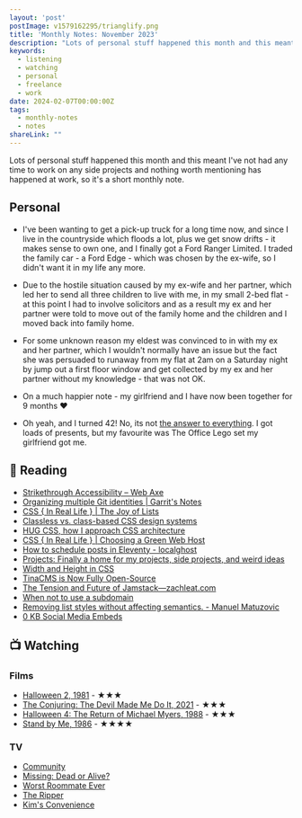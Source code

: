 ```yaml
---
layout: 'post'
postImage: v1579162295/trianglify.png
title: 'Monthly Notes: November 2023'
description: "Lots of personal stuff happened this month and this meant I've not had any time to work on any side projects and nothing worth mentioning has happened at work, so it's a short monthly note."
keywords:
  - listening
  - watching
  - personal
  - freelance
  - work
date: 2024-02-07T00:00:00Z
tags:
  - monthly-notes
  - notes
shareLink: ""
---
```

<p class="lead">Lots of personal stuff happened this month and this meant I've not had any time to work on any side projects and nothing worth mentioning has happened at work, so it's a short monthly note.</p>

## Personal
- I've been wanting to get a pick-up truck for a long time now, and since I live in the countryside which floods a lot, plus we get snow drifts - it makes sense to own one, and I finally got a Ford Ranger Limited. I traded the family car - a Ford Edge - which was chosen by the ex-wife, so I didn't want it in my life any more.

- Due to the hostile situation caused by my ex-wife and her partner, which led her to send all three children to live with me, in my small 2-bed flat - at this point I had to involve solicitors and as a result my ex and her partner were told to move out of the family home and the children and I moved back into family home.

- For some unknown reason my eldest was convinced to in with my ex and her partner, which I wouldn't normally have an issue but the fact she was persuaded to runaway from my flat at 2am on a Saturday night by jump out a first floor window and get collected by my ex and her partner without my knowledge - that was not OK.

- On a much happier note - my girlfriend and I have now been together for 9 months ❤️

- Oh yeah, and I turned 42! No, its not [the answer to everything](https://simple.wikipedia.org/wiki/42_(answer)).  I got loads of presents, but my favourite was The Office Lego set my girlfriend got me.

## 📖 Reading
- [Strikethrough Accessibility – Web Axe](https://www.webaxe.org/strikethrough-html-accessibility/ "Strikethrough Accessibility – Web Axe")
- [Organizing multiple Git identities | Garrit's Notes](https://garrit.xyz/posts/2023-10-13-organizing-multiple-git-identities "Organizing multiple Git identities | Garrit's Notes")
- [CSS { In Real Life } | The Joy of Lists](https://css-irl.info/the-joy-of-lists/ "CSS { In Real Life } | The Joy of Lists")
- [Classless vs. class-based CSS design systems](https://gomakethings.com/classless-vs.-class-based-css-design-systems/ "Classless vs. class-based CSS design systems")
- [HUG CSS, how I approach CSS architecture](https://gomakethings.com/hug-css-how-i-approach-css-architecture/ "HUG CSS, how I approach CSS architecture")
- [CSS { In Real Life } | Choosing a Green Web Host](https://css-irl.info/choosing-a-green-web-host/ "CSS { In Real Life } | Choosing a Green Web Host")
- [How to schedule posts in Eleventy - localghost](https://localghost.dev//blog/how-to-schedule-posts-in-eleventy/ "How to schedule posts in Eleventy - localghost")
- [Projects: Finally a home for my projects, side projects, and weird ideas](https://daverupert.com/2023/11/side-projects-galore/ "Projects: Finally a home for my projects, side projects, and weird ideas")
- [Width and Height in CSS](https://blog.jim-nielsen.com/2023/width-and-height-in-css/ "Width and Height in CSS")
- [TinaCMS is Now Fully Open-Source](https://tina.io/blog/Tinacms-is-now-fully-open-source/ "TinaCMS is Now Fully Open-Source")
- [The Tension and Future of Jamstack—zachleat.com](https://www.zachleat.com/web/jamstack-future/ "The Tension and Future of Jamstack—zachleat.com")
- [When not to use a subdomain](https://chriscoyier.net/2023/11/03/when-not-to-use-a-subdomain/ "When not to use a subdomain")
- [Removing list styles without affecting semantics. - Manuel Matuzovic](https://www.matuzo.at/blog/2023/removing-list-styles-without-affecting-semantics "Removing list styles without affecting semantics. - Manuel Matuzovic")
- [0 KB Social Media Embeds](https://chriscoyier.net/2023/11/01/0-kb-social-media-embeds/ "0 KB Social Media Embeds")

## 📺 Watching

### Films
- [Halloween 2, 1981](https://www.themoviedb.org/movie/11281-halloween-ii "Halloween 2") - ★★★
- [The Conjuring: The Devil Made Me Do It, 2021](https://www.themoviedb.org/movie/423108-the-conjuring-the-devil-made-me-do-it "The Conjuring: The Devil Made Me Do It") - ★★★
- [Halloween 4: The Return of Michael Myers, 1988](https://www.themoviedb.org/movie/11357-halloween-4-the-return-of-michael-myers "Halloween 4: The Return of Michael Myers") - ★★★
- [Stand by Me, 1986](https://www.themoviedb.org/movie/235-stand-by-me "Stand by Me") - ★★★★

### TV
- [Community](https://www.themoviedb.org/tv/18347-community "Community")
- [Missing: Dead or Alive?](https://www.themoviedb.org/tv/225351-missing-dead-or-alive "Missing: Dead or Alive?")
- [Worst Roommate Ever](https://www.themoviedb.org/tv/156595-worst-roommate-ever "Worst Roommate Ever")
- [The Ripper](https://www.themoviedb.org/tv/113372-the-ripper "The Ripper")
- [Kim's Convenience](https://www.themoviedb.org/tv/68106-kim-s-convenience "Kim's Convenience")
